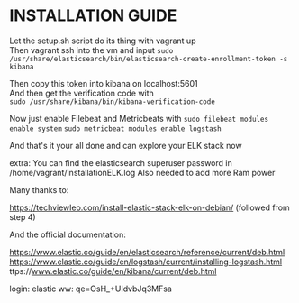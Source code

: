 # INSTALLATION GUIDE


Let the setup.sh script do its thing with vagrant up  
Then vagrant ssh into the vm and input
`sudo /usr/share/elasticsearch/bin/elasticsearch-create-enrollment-token -s kibana`

Then copy this token into kibana on localhost:5601  
And then get the verification code with  
`sudo /usr/share/kibana/bin/kibana-verification-code`

Now just enable Filebeat and Metricbeats with
`sudo filebeat modules enable system`
`sudo metricbeat modules enable logstash`

And that's it your all done and can explore your ELK stack now

extra: You can find the elasticsearch superuser password in /home/vagrant/installationELK.log 
       Also needed to add more Ram power



Many thanks to:

https://techviewleo.com/install-elastic-stack-elk-on-debian/ (followed from step 4)

And the official documentation:

https://www.elastic.co/guide/en/elasticsearch/reference/current/deb.html
https://www.elastic.co/guide/en/logstash/current/installing-logstash.html
ttps://www.elastic.co/guide/en/kibana/current/deb.html


login: elastic
ww: qe=OsH_+UIdvbJq3MFsa







